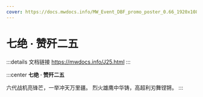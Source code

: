 ```yaml
---
cover: https://docs.mwdocs.info/MW_Event_DBF_promo_poster_0.66_1920x1080.png
---
```


# 七绝 · 赞歼二五

:::details 文档链接
https://mwdocs.info/J25.html
:::

:::center
**七绝 · 赞歼二五**

六代战机亮锋芒，一举冲天万里疆。
烈火雄鹰中华铸，高超利刃舞铿锵。
:::